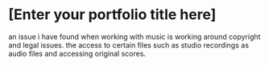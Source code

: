 
# \[Enter your portfolio title here\]
<!-- Version 1.0 -->
an issue i have found when working with music is working around copyright and legal issues. the access to certain files such as studio recordings as audio files and accessing original scores. 


